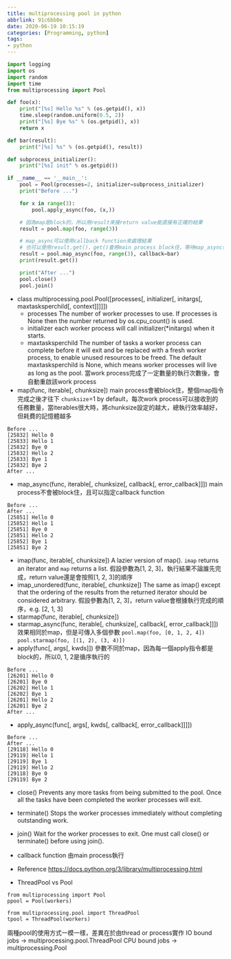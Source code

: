 ```yaml
---
title: multiprocessing pool in python
abbrlink: 91c6bb0e
date: 2020-06-19 10:15:19
categories: [Programming, python]
tags:
- python
---
```

```python
import logging
import os
import random
import time
from multiprocessing import Pool

def foo(x):
    print("[%s] Hello %s" % (os.getpid(), x))
    time.sleep(random.uniform(0.5, 2))
    print("[%s] Bye %s" % (os.getpid(), x))
    return x

def bar(result):
    print("[%s] %s" % (os.getpid(), result))

def subprocess_initializer():
    print("[%s] init" % os.getpid())

if __name__ == '__main__':
    pool = Pool(processes=2, initializer=subprocess_initializer)
    print("Before ...")

    for x in range(3):
        pool.apply_async(foo, (x,))

    # 因為map是block的，所以用result來接return value能直接有正確的結果
    result = pool.map(foo, range(3))

    # map_async可以使用callback function來處理結果
    # 也可以使用result.get()，get()會將main process block住，等待map_async執行完畢
    result = pool.map_async(foo, range(3), callback=bar)
    print(result.get())

    print("After ...")
    pool.close()
    pool.join()
```
* class multiprocessing.pool.Pool([processes[, initializer[, initargs[, maxtasksperchild[, context]]]]])
  * processes
The number of worker processes to use. If processes is None then the number returned by os.cpu_count() is used.
  * initializer
each worker process will call initializer(*initargs) when it starts.
  * maxtasksperchild
The number of tasks a worker process can complete before it will exit and be replaced with a fresh worker process, to enable unused resources to be freed. The default maxtasksperchild is None, which means worker processes will live as long as the pool.
當work process完成了一定數量的執行次數後，會自動重啟該work process
* map(func, iterable[, chunksize])
main process會被block住，整個map指令完成之後才往下
`chunksize`=1 by default，每次work process可以接收到的任務數量，當iterables很大時，將chunksize設定的越大，總執行效率越好，但耗費的記憶體越多
```
Before ...
[25832] Hello 0
[25833] Hello 1
[25832] Bye 0
[25832] Hello 2
[25833] Bye 1
[25832] Bye 2
After ...
```
* map_async(func, iterable[, chunksize[, callback[, error_callback]]])
main process不會被block住，且可以指定callback function
```
Before ...
After ...
[25851] Hello 0
[25852] Hello 1
[25851] Bye 0
[25851] Hello 2
[25852] Bye 1
[25851] Bye 2
```
* imap(func, iterable[, chunksize])
A lazier version of map(). `imap` returns an iterator and `map` returns a list.
假設參數為[1, 2, 3]，執行結果不論誰先完成，return value還是會按照[1, 2, 3]的順序
* imap_unordered(func, iterable[, chunksize])
The same as imap() except that the ordering of the results from the returned iterator should be considered arbitrary.
假設參數為[1, 2, 3]，return value會根據執行完成的順序，e.g. [2, 1, 3]
* starmap(func, iterable[, chunksize])
* starmap_async(func, iterable[, chunksize[, callback[, error_callback]]])
效果相同於map，但是可傳入多個參數
`pool.map(foo, [0, 1, 2, 4])`
`pool.starmap(foo, [(1, 2), (3, 4)])`
* apply(func[, args[, kwds]])
參數不同於map，因為每一個apply指令都是block的，所以0, 1, 2是循序執行的
```
Before ...
[26201] Hello 0
[26201] Bye 0
[26202] Hello 1
[26202] Bye 1
[26201] Hello 2
[26201] Bye 2
After ...
```
* apply_async(func[, args[, kwds[, callback[, error_callback]]]])
```
Before ...
After ...
[29118] Hello 0
[29119] Hello 1
[29119] Bye 1
[29119] Hello 2
[29118] Bye 0
[29119] Bye 2
```
* close()
Prevents any more tasks from being submitted to the pool. Once all the tasks have been completed the worker processes will exit.
* terminate()
Stops the worker processes immediately without completing outstanding work.
* join()
Wait for the worker processes to exit. One must call close() or terminate() before using join().
* callback function
由main process執行
* Reference
https://docs.python.org/3/library/multiprocessing.html

* ThreadPool vs Pool
```
from multiprocessing import Pool
ppool = Pool(workers)

from multiprocessing.pool import ThreadPool
tpool = ThreadPool(workers)
```
兩種pool的使用方式一模一樣，差異在於由thread or process實作
IO bound jobs -> multiprocessing.pool.ThreadPool
CPU bound jobs -> multiprocessing.Pool